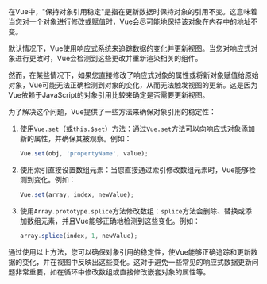在Vue中，"保持对象引用稳定"是指在更新数据时保持对象的引用不变。这意味着当您对一个对象进行修改或赋值时，Vue会尽可能地保持该对象在内存中的地址不变。

默认情况下，Vue使用响应式系统来追踪数据的变化并更新视图。当您对响应式对象进行更改时，Vue会检测到这些更改并重新渲染相关的组件。

然而，在某些情况下，如果您直接修改了响应式对象的属性或将新对象赋值给原始对象，Vue可能无法正确检测到对象的变化，从而无法触发视图的更新。这是因为Vue依赖于JavaScript的对象引用比较来确定是否需要更新视图。

为了解决这个问题，Vue提供了一些方法来确保对象引用的稳定性：

1. 使用`Vue.set`（或`this.$set`）方法：通过`Vue.set`方法可以向响应式对象添加新的属性，并确保其被观察。例如：
   ```javascript
   Vue.set(obj, 'propertyName', value);
   ```

2. 使用索引直接设置数组元素：当您直接通过索引修改数组元素时，Vue能够检测到变化。例如：
   ```javascript
   Vue.set(array, index, newValue);
   ```

3. 使用`Array.prototype.splice`方法修改数组：`splice`方法会删除、替换或添加数组元素，并且Vue能够正确地检测到这些变化。例如：
   ```javascript
   array.splice(index, 1, newValue);
   ```

通过使用以上方法，您可以确保对象引用的稳定性，使Vue能够正确追踪和更新数据的变化，并在视图中反映出这些变化。这对于避免一些常见的响应式数据更新问题非常重要，如在循环中修改数组或直接修改嵌套对象的属性等。